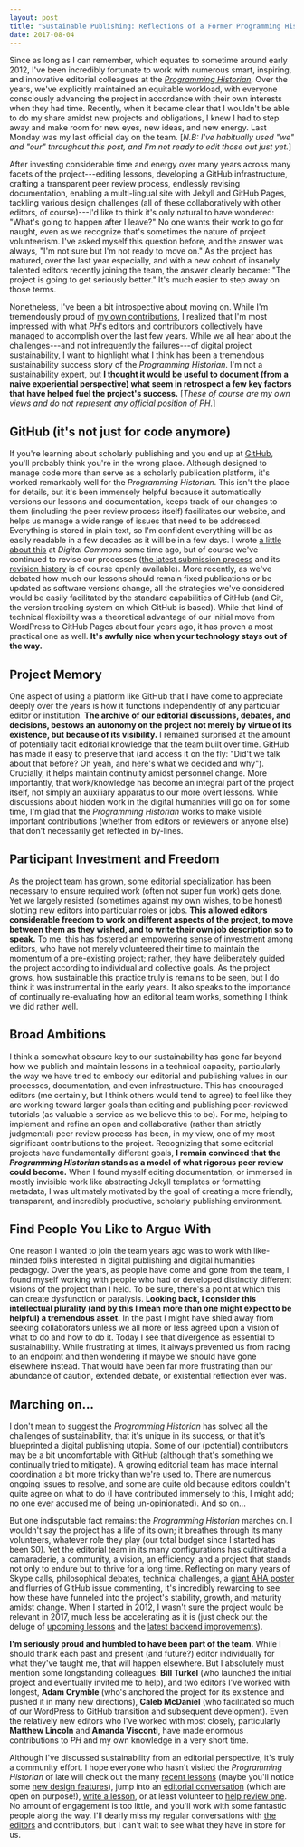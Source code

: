 ```yaml
---
layout: post
title: "Sustainable Publishing: Reflections of a Former Programming Historian Editor"
date: 2017-08-04
---
```


Since as long as I can remember, which equates to sometime around early 2012, I've been incredibly fortunate to work with numerous smart, inspiring, and innovative editorial colleagues at the [_Programming Historian_](http://programminghistorian.org). Over the years, we've explicitly maintained an equitable workload, with everyone consciously advancing the project in accordance with their own interests when they had time. Recently, when it became clear that I wouldn't be able to do my share amidst new projects and obligations, I knew I had to step away and make room for new eyes, new ideas, and new energy. Last Monday was my last official day on the team. [_N.B: I've habitually used "we" and "our" throughout this post, and I'm not ready to edit those out just yet._]

After investing considerable time and energy over many years across many facets of the project---editing lessons, developing a GitHub infrastructure, crafting a transparent peer review process, endlessly revising documentation, enabling a multi-lingual site with Jekyll and GitHub Pages, tackling various design challenges (all of these collaboratively with other editors, of course)---I'd like to think it's only natural to have wondered: "What's going to happen after I leave?" No one wants their work to go for naught, even as we recognize that's sometimes the nature of project volunteerism. I've asked myself this question before, and the answer was always, "I'm not sure but I'm not ready to move on." As the project has matured, over the last year especially, and with a new cohort of insanely talented editors recently joining the team, the answer clearly became: "The project is going to get seriously better." It's much easier to step away on those terms.

Nonetheless, I've been a bit introspective about moving on. While I'm tremendously proud of [my own contributions](https://github.com/programminghistorian/jekyll/commits?author=fredgibbs), I realized that I'm most impressed with what _PH_'s editors and contributors collectively have managed to accomplish over the last few years. While we all hear about the challenges---and not infrequently the failures---of digital project sustainability, I want to highlight what I think has been a tremendous sustainability success story of the _Programming Historian_. I'm not a sustainability expert, but **I thought it would be useful to document (from a naive experiential perspective) what seem in retrospect a few key factors that have helped fuel the project's success.** [_These of course are my own views and do not represent any official position of PH._]

## GitHub (it's not just for code anymore)
If you're learning about scholarly publishing and you end up at [GitHub](https://github.com/), you'll probably think you're in the wrong place. Although designed to manage code more than serve as a scholarly publication platform, it's worked remarkably well for the _Programming Historian_. This isn't the place for details, but it's been immensely helpful because it automatically versions our lessons and documentation, keeps track of our changes to them (including the peer review process itself) facilitates our website, and helps us manage a wide range of issues that need to be addressed. Everything is stored in plain text, so I'm confident everything will be as easily readable in a few decades as it will be in a few days. I wrote [a little about this](http://dhcommons.org/journal/issue-1/editorial-sustainability-and-open-peer-review-programming-historian) at _Digital Commons_ some time ago, but of course we've continued to revise our processes ([the latest submission process](https://programminghistorian.org/editor-guidelines) and its [revision history](https://github.com/programminghistorian/jekyll/commits/gh-pages/editor-guidelines.md) is of course openly available). More recently, as we've debated how much our lessons should remain fixed publications or be updated as software versions change, all the strategies we've considered would be easily facilitated by the standard capabilities of GitHub (and Git, the version tracking system on which GitHub is based). While that kind of technical flexibility was a theoretical advantage of our initial move from WordPress to GitHub Pages about four years ago, it has proven a most practical one as well. **It's awfully nice when your technology stays out of the way.**

## Project Memory
One aspect of using a platform like GitHub that I have come to appreciate deeply over the years is how it functions independently of any particular editor or institution. **The archive of our editorial discussions, debates, and decisions, bestows an autonomy on the project not merely by virtue of its existence, but because of its visibility.** I remained surprised at the amount of potentially tacit editorial knowledge that the team built over time. GitHub has made it easy to preserve that (and access it on the fly: "Did't we talk about that before? Oh yeah, and here's what we decided and why"). Crucially, it helps maintain continuity amidst personnel change. More importantly, that work/knowledge has become an integral part of the project itself, not simply an auxiliary apparatus to our more overt lessons. While discussions about hidden work in the digital humanities will go on for some time, I'm glad that the _Programming Historian_ works to make visible important contributions (whether from editors or reviewers or anyone else) that don't necessarily get reflected in by-lines.

## Participant Investment and Freedom
As the project team has grown, some editorial specialization has been necessary to ensure required work (often not super fun work) gets done. Yet we largely resisted (sometimes against my own wishes, to be honest) slotting new editors into particular roles or jobs. **This allowed editors considerable freedom to work on different aspects of the project, to move between them as they wished, and to write their own job description so to speak.** To me, this has fostered an empowering sense of investment among editors, who have not merely volunteered their time to maintain the momentum of a pre-existing project; rather, they have deliberately guided the project according to individual and collective goals. As the project grows, how sustainable this practice truly is remains to be seen, but I do think it was instrumental in the early years. It also speaks to the importance of continually re-evaluating how an editorial team works, something I think we did rather well.

## Broad Ambitions
I think a somewhat obscure key to our sustainability has gone far beyond how we publish and maintain lessons in a technical capacity, particularly the way we have tried to embody our editorial and publishing values in our processes, documentation, and even infrastructure. This has encouraged editors (me certainly, but I think others would tend to agree) to feel like they are working toward larger goals than editing and publishing peer-reviewed tutorials (as valuable a service as we believe this to be). For me, helping to implement and refine an open and collaborative (rather than strictly judgmental) peer review process has been, in my view, one of my most significant contributions to the project. Recognizing that some editorial projects have fundamentally different goals, **I remain convinced that the _Programming Historian_ stands as a model of what rigorous peer review could become.** When I found myself editing documentation, or immersed in mostly invisible work like abstracting Jekyll templates or formatting metadata, I was ultimately motivated by the goal of creating a more friendly, transparent, and incredibly productive, scholarly publishing environment.

## Find People You Like to Argue With
One reason I wanted to join the team years ago was to work with like-minded folks interested in digital publishing and digital humanities pedagogy. Over the years, as people have come and gone from the team, I found myself working with people who had or developed distinctly different visions of the project than I held. To be sure, there's a point at which this can create dysfunction or paralysis. **Looking back, I consider this intellectual plurality (and by this I mean more than one might expect to be helpful) a tremendous asset.** In the past I might have shied away from seeking collaborators unless we all more or less agreed upon a vision of what to do and how to do it. Today I see that divergence as essential to sustainability. While frustrating at times, it always prevented us from racing to an endpoint and then wondering if maybe we should have gone elsewhere instead. That would have been far more frustrating than our abundance of caution, extended debate, or existential reflection ever was.

## Marching on...
I don't mean to suggest the _Programming Historian_ has solved all the challenges of sustainability, that it's unique in its success, or that it's blueprinted a digital publishing utopia. Some of our (potential) contributors may be a bit uncomfortable with GitHub (although that's something we continually tried to mitigate). A growing editorial team has made internal coordination a bit more tricky than we're used to. There are numerous ongoing issues to resolve, and some are quite old because editors couldn't quite agree on what to do (I have contributed immensely to this, I might add; no one ever accused me of being un-opinionated). And so on...

But one indisputable fact remains: the _Programming Historian_ marches on. I wouldn't say the project has a life of its own; it breathes through its many volunteers, whatever role they play (our total budget since I started has been $0). Yet the editorial team in its many configurations has cultivated a camaraderie, a community, a vision, an efficiency, and a project that stands not only to endure but to thrive for a long time. Reflecting on many years of Skype calls, philosophical debates, technical challenges, a [giant AHA poster](consider-the-poster) and flurries of GitHub issue commenting, it's incredibly rewarding to see how these have funneled into the project's stability, growth, and maturity amidst change. When I started in 2012, I wasn't sure the project would be relevant in 2017, much less be accelerating as it is (just check out the deluge of [upcoming lessons](https://github.com/programminghistorian/ph-submissions/tree/gh-pages/lessons) and the [latest backend improvements](https://programminghistorian.org/posts/infrastructure-at-ph)).

**I'm seriously proud and humbled to have been part of the team.** While I should thank each past and present (and future?) editor individually for what they've taught me, that will happen elsewhere. But I absolutely must mention some longstanding colleagues: **Bill Turkel** (who launched the initial project and eventually invited me to help), and two editors I've worked with longest, **Adam Crymble** (who's anchored the project for its existence and pushed it in many new directions), **Caleb McDaniel** (who facilitated so much of our WordPress to GitHub transition and subsequent development). Even the relatively new editors who I've worked with most closely, particularly **Matthew Lincoln** and **Amanda Visconti**, have made enormous contributions to _PH_ and my own knowledge in a very short time.

Although I've discussed sustainability from an editorial perspective, it's truly a community effort. I hope everyone who hasn't visited the _Programming Historian_ of late will check out the many [recent lessons](http://programminghistorian.org/lessons) (maybe you'll notice some [new design features](https://programminghistorian.org/posts/new-lessons-page)), jump into an [editorial conversation](https://github.com/programminghistorian/jekyll/issues) (which are open on purpose!), [write a lesson](https://programminghistorian.org/author-guidelines), or at least volunteer to [help review one](https://programminghistorian.org/reviewer-guidelines). No amount of engagement is too little, and you'll work with some fantastic people along the way. I'll dearly miss my regular conversations with [the editors](https://programminghistorian.org/project-team) and contributors, but I can't wait to see what they have in store for us.

